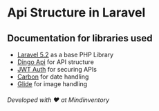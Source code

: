# Api Structure in Laravel

## Documentation for libraries used
 - [Laravel 5.2](https://laravel.com/docs/5.2) as a base PHP Library
 - [Dingo Api](https://github.com/dingo/api/wiki) for API structure
 - [JWT Auth](https://github.com/tymondesigns/jwt-auth/wiki) for securing APIs
 - [Carbon](http://carbon.nesbot.com/docs/) for date handling
 - [Glide](http://glide.thephpleague.com/) for image handling

###### Developed with ♥ at Mindinventory